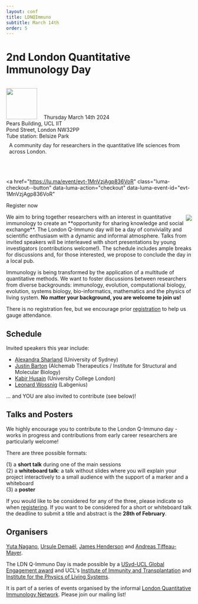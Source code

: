 ```yaml
---
layout: conf
title: LDNQImmuno
subtitle: March 14th
order: 5
---
```


<div class="titlebox">
  <h1>
  2nd London Quantitative Immunology Day
  </h1>
  <div class="box">
  <img style="width:6em;margin-left:0;margin-top:1em;margin-right:1em" src="../images/ldnqimmuno.png">
  <span style="text-align:left">
    Thursday March 14th 2024 <br /> 
    Pears Building, UCL IIT <br />
    Pond Street, London NW32PP <br />
    Tube station: Belsize Park <br />
  </span>
  </div>
  <p style="margin-top:0em;padding:0.5rem">
    A community day for researchers in the quantitative life sciences from across London. <br />
  </p>
  <p style="margin-top:0em;padding-top:0em;padding-bottom:1em;font-size:150%">


<script id="luma-checkout" src="https://embed.lu.ma/checkout-button.js"></script>

<a
  href="https://lu.ma/event/evt-1MnVzjAgp836VoR"
  class="luma-checkout--button"
  data-luma-action="checkout"
  data-luma-event-id="evt-1MnVzjAgp836VoR"
>
  Register now
</a>

  </p>
</div>

<img style="max-width:55%;margin:0.2rem;padding-right:0;margin-right:0" src="../images/ldnday24.png" align="right">
We aim to bring together researchers with an interest in quantitative immunology to create an **opportunity for sharing knowledge and social exchange**. The London Q-Immuno day will be a day of conviviality and scientific enthusiasm with a dynamic and informal atmosphere. Talks from invited speakers will be interleaved with short presentations by young investigators (contributions welcome!). The schedule includes ample breaks for discussions and, for those interested, we propose to conclude the day in a local pub.

Immunology is being transformed by the application of a multitude of quantitative methods. We want to foster discussions between researchers from diverse backgrounds: immunology, evolution, computational biology, evolution, systems biology, bio-informatics, mathematics and the physics of living system. **No matter your background, you are welcome to join us!**

There is no registration fee, but we encourage prior [registration](https://lu.ma/9rvihe65) to help us gauge attendance.

## Schedule

Invited speakers this year include:
- [Alexandra Sharland](https://www.sydney.edu.au/medicine-health/about/our-people/academic-staff/alexandra-sharland.html) (University of Sydney)
- [Justin Barton](https://scholar.google.co.uk/citations?user=rqbk7ezKqosC&hl=en) (Alchemab Therapeutics / Institute for Structural and Molecular Biology)
- [Kabir Husain](https://kabirhusain.github.io/) (University College London)
- [Leonard Wossnig](https://www.linkedin.com/in/leonard-wossnig/) (Labgenius)

... and YOU are also invited to contribute (see below)!

## Talks and Posters

We highly encourage you to contribute to the London Q-Immuno day - works in progress and contributions from early career researchers are particularly welcome!

There are three possible formats:

(1) a **short talk** during one of the main sessions  
(2) a **whiteboard talk**: a talk without slides where you will explain your project interactively to a small audience with the support of a marker and a whiteboard  
(3) a **poster** 

If you would like to be considered for any of the three, please indicate so when [registering](https://lu.ma/9rvihe65). If you want to be considered for a short or whiteboard talk  the deadline to submit a title and abstract is the **28th of February**.

## Organisers

[Yuta Nagano](https://www.yutanagano.com/), [Ursule Demaël](https://twitter.com/UDemael), [James Henderson](https://qimmuno.com/team/) and [Andreas Tiffeau-Mayer](https://qimmuno.com/).

The LDN Q-Immuno Day is made possible by a [USyd-UCL Global Engagement award](https://www.ucl.ac.uk/global/ucl-global-engagement) and UCL's [Institute of Immunity and Transplantation](https://www.ucl.ac.uk/immunity-transplantation/ucl-institute-immunity-and-transplantation) and [Institute for the Physics of Living Systems](https://www.ucl.ac.uk/physics-living-systems/institute-physics-living-systems).  

It is part of a series of events organised by the informal [London Quantitative Immunology Network](https://qimmuno.com/ldnqimmuno/). Please join our mailing list!
